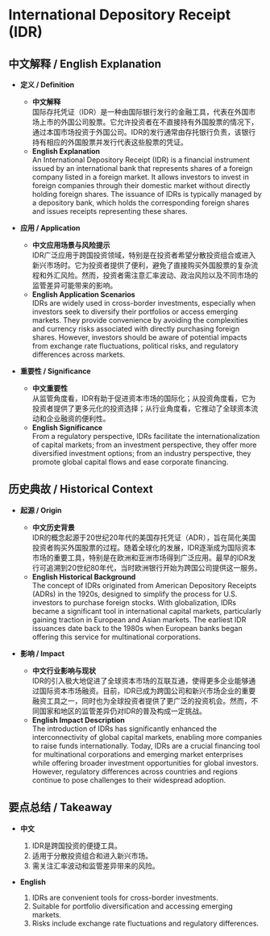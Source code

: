 # International Depository Receipt (IDR)

## 中文解释 / English Explanation

* **定义 / Definition**  
  - **中文解释**  
    国际存托凭证（IDR）是一种由国际银行发行的金融工具，代表在外国市场上市的外国公司股票。它允许投资者在不直接持有外国股票的情况下，通过本国市场投资于外国公司。IDR的发行通常由存托银行负责，该银行持有相应的外国股票并发行代表这些股票的凭证。  
  - **English Explanation**  
    An International Depository Receipt (IDR) is a financial instrument issued by an international bank that represents shares of a foreign company listed in a foreign market. It allows investors to invest in foreign companies through their domestic market without directly holding foreign shares. The issuance of IDRs is typically managed by a depository bank, which holds the corresponding foreign shares and issues receipts representing these shares.

* **应用 / Application**  
  - **中文应用场景与风险提示**  
    IDR广泛应用于跨国投资领域，特别是在投资者希望分散投资组合或进入新兴市场时。它为投资者提供了便利，避免了直接购买外国股票的复杂流程和外汇风险。然而，投资者需注意汇率波动、政治风险以及不同市场的监管差异可能带来的影响。  
  - **English Application Scenarios**  
    IDRs are widely used in cross-border investments, especially when investors seek to diversify their portfolios or access emerging markets. They provide convenience by avoiding the complexities and currency risks associated with directly purchasing foreign shares. However, investors should be aware of potential impacts from exchange rate fluctuations, political risks, and regulatory differences across markets.

* **重要性 / Significance**  
  - **中文重要性**  
    从监管角度看，IDR有助于促进资本市场的国际化；从投资角度看，它为投资者提供了更多元化的投资选择；从行业角度看，它推动了全球资本流动和企业融资的便利性。  
  - **English Significance**  
    From a regulatory perspective, IDRs facilitate the internationalization of capital markets; from an investment perspective, they offer more diversified investment options; from an industry perspective, they promote global capital flows and ease corporate financing.

## 历史典故 / Historical Context

* **起源 / Origin**  
  - **中文历史背景**  
    IDR的概念起源于20世纪20年代的美国存托凭证（ADR），旨在简化美国投资者购买外国股票的过程。随着全球化的发展，IDR逐渐成为国际资本市场的重要工具，特别是在欧洲和亚洲市场得到广泛应用。最早的IDR发行可追溯到20世纪80年代，当时欧洲银行开始为跨国公司提供这一服务。  
  - **English Historical Background**  
    The concept of IDRs originated from American Depository Receipts (ADRs) in the 1920s, designed to simplify the process for U.S. investors to purchase foreign stocks. With globalization, IDRs became a significant tool in international capital markets, particularly gaining traction in European and Asian markets. The earliest IDR issuances date back to the 1980s when European banks began offering this service for multinational corporations.

* **影响 / Impact**  
  - **中文行业影响与现状**  
    IDR的引入极大地促进了全球资本市场的互联互通，使得更多企业能够通过国际资本市场融资。目前，IDR已成为跨国公司和新兴市场企业的重要融资工具之一，同时也为全球投资者提供了更广泛的投资机会。然而，不同国家和地区的监管差异仍对IDR的普及构成一定挑战。  
  - **English Impact Description**  
    The introduction of IDRs has significantly enhanced the interconnectivity of global capital markets, enabling more companies to raise funds internationally. Today, IDRs are a crucial financing tool for multinational corporations and emerging market enterprises while offering broader investment opportunities for global investors. However, regulatory differences across countries and regions continue to pose challenges to their widespread adoption.

## 要点总结 / Takeaway

* **中文**  
  1. IDR是跨国投资的便捷工具。
  2. 适用于分散投资组合和进入新兴市场。
  3. 需关注汇率波动和监管差异带来的风险。

* **English**
  1. IDRs are convenient tools for cross-border investments.
  2. Suitable for portfolio diversification and accessing emerging markets.
  3. Risks include exchange rate fluctuations and regulatory differences.